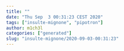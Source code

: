 ```yaml
---
title: ""
date: "Thu Sep  3 00:31:23 CEST 2020"
tags: ["insulte-mignone", "pipotron"]
author: m1ch3l
categories: ["generated"]
slug: "insulte-mignone/2020-09-03-00:31:23"
---
```



